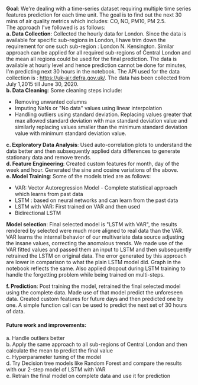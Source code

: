 <b>Goal</b>: We're dealing with a time-series dataset requiring multiple time series features prediction for each time unit. The goal is to find out the next 30 mins of air quality metrics which includes: CO, NO, PM10, PM 2.5. <br>
The approach I've followed is as follows:<br>
<b>a. Data Collection</b>: Collected the hourly data for London. Since the data is available for specific sub-regions in London, I have trim down the requirement for one such sub-region : London N. Kensington. Similar approach can be applied for all required sub-regions of Central London and the mean all regions could be used for the final prediction. The data is available at hourly level and hence prediction cannot be done for minutes, I'm predicting next 30 hours in the notebook. The API used for the data collection is : https://uk-air.defra.gov.uk/. The data has been collected from July 1,2015 till June 30, 2020.<br>
<b>b. Data Cleaning</b>:  Some cleaning steps include:<br>
<ul><li> Removing unwanted columns</li>
<li>Imputing NaNs or "No data" values using linear interpolation</li>
<li> Handling outliers using standard deviation. Replacing values greater that max allowed standard deviation with max standard deviation value and similarly replacing values smaller than the minimum standard deviation value with minimum standard deviation value.</li></ul>
<b>c. Exploratory Data Analysis</b>: Used auto-correlation plots to understand the data better and then subsequently applied data differences to generate stationary data and remove trends.<br>
<b>d. Feature Engineering</b>: Created custom features for month, day of the week and hour. Generated the sine and cosine variations of the above.<br>
<b>e. Model Training</b>: Some of the models tried are as follows:<br>
<ul><li> VAR: Vector Autoregression Model - Complete statistical approach which learns from past data</li>
<li> LSTM : based on neural networks and can learn from the past data</li>
<li> LSTM with VAR: First trained on VAR and then used</li>
<li> Bidirectional LSTM</li></ul>
		
**Model selection**: Final selected model is "LSTM with VAR", the results rendered by selected were much more aligned to real data than the VAR. VAR learns the internal behavior of our multivariate data source adjusting the insane values, correcting the anomalous trends. We made use of the VAR fitted values and passed them an input to LSTM and then subsequently retrained the LSTM on original data. The error generated by this approach are lower in comparison to what the plain LSTM model did. Graph in the notebook reflects the same. Also applied dropout during LSTM training to handle the forgetting problem while being trained on multi-steps.<br>
		
**f. Prediction**: Post training the model, retrained the final selected model using the complete data. Made use of that model predict the unforeseen data. Created custom features for future days and then predicted one by one. A simple function call can be used to predict the next set of 30 hours of data.<br>

#### Future work and improvements:
a. Handle outliers better<br>
b. Apply the same approach to all sub-regions of Central London and then calculate the mean to predict the final value<br>
c. Hyperparameter tuning of the model<br>
d. Try Decision tree models like Random Forest and compare the results with our 2-step model of LSTM with VAR<br>
e. Retrain the final model on complete data and use it for prediction<br>
